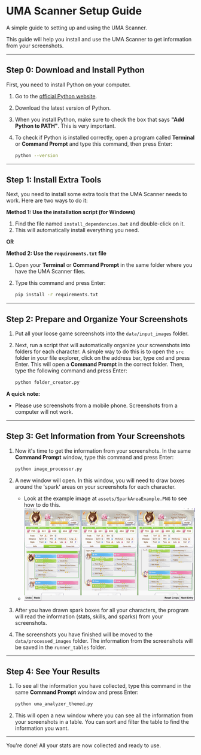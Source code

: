 # UMA Scanner Setup Guide
A simple guide to setting up and using the UMA Scanner.

This guide will help you install and use the UMA Scanner to get information from your screenshots.

---

## Step 0: Download and Install Python

First, you need to install Python on your computer.

1.  Go to the [official Python website](https://www.python.org/downloads/).
2.  Download the latest version of Python.
3.  When you install Python, make sure to check the box that says **"Add Python to PATH"**. This is very important.
4.  To check if Python is installed correctly, open a program called **Terminal** or **Command Prompt** and type this command, then press Enter:

    ```bash
    python --version
    ```

---

## Step 1: Install Extra Tools

Next, you need to install some extra tools that the UMA Scanner needs to work. Here are two ways to do it:

**Method 1: Use the installation script (for Windows)**

1.  Find the file named `install_dependencies.bat` and double-click on it.
2.  This will automatically install everything you need.

**OR**

**Method 2: Use the `requirements.txt` file**

1.  Open your **Terminal** or **Command Prompt** in the same folder where you have the UMA Scanner files.
2.  Type this command and press Enter:

    ```bash
    pip install -r requirements.txt
    ```

---

## Step 2: Prepare and Organize Your Screenshots

1.  Put all your loose game screenshots into the `data/input_images` folder.
2.  Next, run a script that will automatically organize your screenshots into folders for each character. A simple way to do this is to open the `src` folder in your file explorer, click on the address bar, type `cmd` and press Enter. This will open a **Command Prompt** in the correct folder. Then, type the following command and press Enter:

    ```bash
    python folder_creator.py
    ```

**A quick note:**

*   Please use screenshots from a mobile phone. Screenshots from a computer will not work.

---

## Step 3: Get Information from Your Screenshots

1.  Now it's time to get the information from your screenshots. In the same **Command Prompt** window, type this command and press Enter:

    ```bash
    python image_processor.py
    ```

2.  A new window will open. In this window, you will need to draw boxes around the 'spark' areas on your screenshots for each character.
    *   Look at the example image at `assets/SparkAreaExample.PNG` to see how to do this.
    *   <img src="assets/SparkAreaExample.PNG" alt="SparkAreaExample.PNG" width="800"/>
3.  After you have drawn spark boxes for all your characters, the program will read the information (stats, skills, and sparks) from your screenshots.
4.  The screenshots you have finished will be moved to the `data/processed_images` folder. The information from the screenshots will be saved in the `runner_tables` folder.

---

## Step 4: See Your Results

1.  To see all the information you have collected, type this command in the same **Command Prompt** window and press Enter:

    ```bash
    python uma_analyzer_themed.py
    ```

2.  This will open a new window where you can see all the information from your screenshots in a table. You can sort and filter the table to find the information you want.

---

You're done! All your stats are now collected and ready to use.